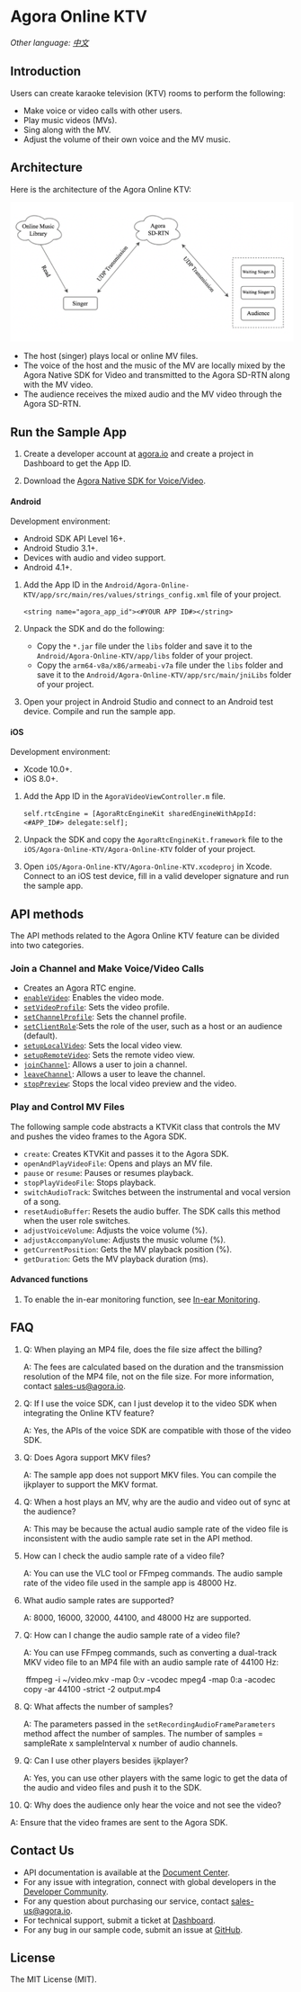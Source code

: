 # Agora Online KTV

*Other language: [中文](README.zh.md)*

## Introduction

Users can create karaoke television (KTV) rooms to perform the following:

- Make voice or video calls with other users.
- Play music videos (MVs).
- Sing along with the MV.
- Adjust the volume of their own voice and the MV music.

## Architecture

Here is the architecture of the Agora Online KTV:

![KTV 架构图](Image/ktv_together.en.png)

- The host (singer) plays local or online MV files.
- The voice of the host and the music of the MV are locally mixed by the Agora Native SDK for Video and transmitted to the Agora SD-RTN along with the MV video.
- The audience receives the mixed audio and the MV video through the Agora SD-RTN.

## Run the Sample App

1. Create a developer account at [agora.io](https://sso.agora.io/en/signup) and create a project in Dashboard to get the App ID.

2. Download the [Agora Native SDK for Voice/Video](https://docs.agora.io/en/Interactive%20Broadcast/downloads).

#### Android

Development environment:

- Android SDK API Level 16+.
- Android Studio 3.1+.
- Devices with audio and video support.
- Android 4.1+.

1. Add the App ID in the `Android/Agora-Online-KTV/app/src/main/res/values/strings_config.xml` file of your project.

   ```
   <string name="agora_app_id"><#YOUR APP ID#></string>
   ```

2. Unpack the SDK and do the following:

   - Copy the `*.jar`  file under the `libs` folder and save it to the `Android/Agora-Online-KTV/app/libs` folder of your project.
   - Copy the `arm64-v8a/x86/armeabi-v7a` file under the `libs` folder and save it to the `Android/Agora-Online-KTV/app/src/main/jniLibs` folder of your project.

3. Open your project in Android Studio and connect to an Android test device. Compile and run the sample app. 


#### iOS

Development environment:

- Xcode 10.0+.
-  iOS 8.0+.

1. Add the App ID in the `AgoraVideoViewController.m` file.

   ```
   self.rtcEngine = [AgoraRtcEngineKit sharedEngineWithAppId:<#APP_ID#> delegate:self];
   ```

2. Unpack the SDK and copy the `AgoraRtcEngineKit.framework` file to the `iOS/Agora-Online-KTV/Agora-Online-KTV` folder of your project.

3. Open `iOS/Agora-Online-KTV/Agora-Online-KTV.xcodeproj` in Xcode. Connect to an iOS test device, fill in a valid developer signature and run the sample app.

## API methods

The API methods related to the Agora Online KTV feature can be divided into two categories.

### Join a Channel and Make Voice/Video Calls

- Creates an Agora RTC engine.
- [`enableVideo`](https://docs.agora.io/en/Interactive%20Broadcast/API%20Reference/oc/Classes/AgoraRtcEngineKit.html#//api/name/enableVideo): Enables the video mode.
- [`setVideoProfile`](https://docs.agora.io/en/Interactive%20Broadcast/API%20Reference/oc/Classes/AgoraRtcEngineKit.html#//api/name/setVideoProfile:swapWidthAndHeight:): Sets the video profile.
- [`setChannelProfile`](https://docs.agora.io/en/Interactive%20Broadcast/API%20Reference/oc/Classes/AgoraRtcEngineKit.html#//api/name/setChannelProfile:): Sets the channel profile.
- [`setClientRole`](https://docs.agora.io/en/Interactive%20Broadcast/API%20Reference/oc/Classes/AgoraRtcEngineKit.html#//api/name/setClientRole:):Sets the role of the user, such as a host or an audience (default).
- [`setupLocalVideo`](https://docs.agora.io/en/Interactive%20Broadcast/API%20Reference/oc/Classes/AgoraRtcEngineKit.html#//api/name/setupLocalVideo:): Sets the local video view.
- [`setupRemoteVideo`](https://docs.agora.io/en/Interactive%20Broadcast/API%20Reference/oc/Classes/AgoraRtcEngineKit.html#//api/name/setupRemoteVideo:): Sets the remote video view.
- [`joinChannel`](https://docs.agora.io/en/Interactive%20Broadcast/API%20Reference/oc/Classes/AgoraRtcEngineKit.html#//api/name/joinChannelByToken:channelId:info:uid:joinSuccess:): Allows a user to join a channel.
- [`leaveChannel`](https://docs.agora.io/en/Interactive%20Broadcast/API%20Reference/oc/Classes/AgoraRtcEngineKit.html#//api/name/leaveChannel:): Allows a user to leave the channel.
- [`stopPreview`](https://docs.agora.io/en/Interactive%20Broadcast/API%20Reference/oc/Classes/AgoraRtcEngineKit.html#//api/name/stopPreview): Stops the local video preview and the video.

### Play and Control MV Files

The following sample code abstracts a KTVKit class that controls the MV and pushes the video frames to the Agora SDK.

- `create`: Creates KTVKit and passes it to the Agora SDK.
- `openAndPlayVideoFile`: Opens and plays an MV file.
- `pause` or `resume`: Pauses or resumes playback.
- `stopPlayVideoFile`: Stops playback.
- `switchAudioTrack`: Switches between the instrumental and vocal version of a song.
- `resetAudioBuffer`: Resets the audio buffer. The SDK calls this method when the user role switches.
- `adjustVoiceVolume`: Adjusts the voice volume (%).
- `adjustAccompanyVolume`: Adjusts the music volume (%).
- `getCurrentPosition`: Gets the MV playback position (%).
- `getDuration`: Gets the MV playback duration (ms).

#### Advanced functions

1. To enable the in-ear monitoring function, see [In-ear Monitoring](https://docs.agora.io/en/Interactive%20Broadcast/in-ear_android?platform=Android).

## FAQ

1. Q: When playing an MP4 file, does the file size affect the billing?

   A: The fees are calculated based on the duration and the transmission resolution of the MP4 file, not on the file size. For more information, contact [sales-us@agora.io](mailto:sales-us@agora.io).

2. Q: If I use the voice SDK, can I just develop it to the video SDK when integrating the Online KTV feature?

   A: Yes, the APIs of the voice SDK are compatible with those of the video SDK.

3. Q: Does Agora support MKV files?

   A: The sample app does not support MKV files. You can compile the ijkplayer to support the MKV format.

4. Q: When a host plays an MV, why are the audio and video out of sync at the audience?

   A: This may be because the actual audio sample rate of the video file is inconsistent with the audio sample rate set in the API method.

5. How can I check the audio sample rate of a video file?

   A: You can use the VLC tool or FFmpeg commands. The audio sample rate of the video file used in the sample app is 48000 Hz.

6. What audio sample rates are supported?

   A: 8000, 16000, 32000, 44100, and 48000 Hz are supported.

7. Q: How can I change the audio sample rate of a video file?

   A: You can use FFmpeg commands, such as converting a dual-track MKV video file to an MP4 file with an audio sample rate of 44100 Hz: 

   ​	ffmpeg -i ~/video.mkv -map 0:v -vcodec mpeg4 -map 0:a -acodec copy -ar 44100 -strict -2 output.mp4

8. Q: What affects the number of samples?

   A: The parameters passed in the `setRecordingAudioFrameParameters` method affect the number of samples. The number of samples = sampleRate x sampleInterval x number of audio channels.

9. Q: Can I use other players besides ijkplayer?

   A: Yes, you can use other players with the same logic to get the data of the audio and video files and push it to the SDK.

10. Q: Why does the audience only hear the voice and not see the video?

  A: Ensure that the video frames are sent to the Agora SDK.

## Contact Us

- API documentation is available at the [Document Center](https://docs.agora.io/en/).
- For any issue with integration, connect with global developers in the [Developer Community](https://dev.agora.io/en/).
- For any question about purchasing our service, contact [sales-us@agora.io](mailto:sales-us@agora.io).
- For technical support, submit a ticket at [Dashboard](https://dashboard.agora.io).
- For any bug in our sample code, submit an issue at [GitHub](https://github.com/AgoraIO/Agora-Online-KTV/issues).

## License

The MIT License (MIT).
